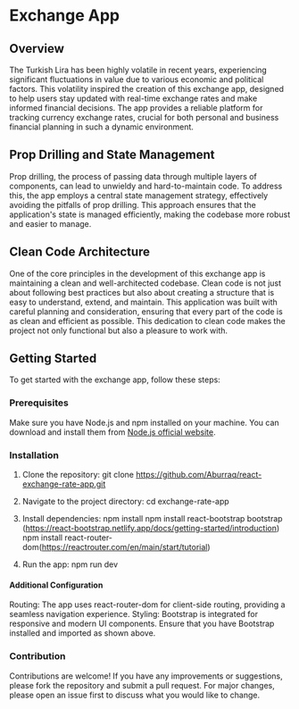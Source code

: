 # Exchange App

## Overview
The Turkish Lira has been highly volatile in recent years, experiencing significant fluctuations in value due to various economic and political factors. This volatility inspired the creation of this exchange app, designed to help users stay updated with real-time exchange rates and make informed financial decisions. The app provides a reliable platform for tracking currency exchange rates, crucial for both personal and business financial planning in such a dynamic environment.

## Prop Drilling and State Management
Prop drilling, the process of passing data through multiple layers of components, can lead to unwieldy and hard-to-maintain code. To address this, the app employs a central state management strategy, effectively avoiding the pitfalls of prop drilling. This approach ensures that the application's state is managed efficiently, making the codebase more robust and easier to manage.

## Clean Code Architecture
One of the core principles in the development of this exchange app is maintaining a clean and well-architected codebase. Clean code is not just about following best practices but also about creating a structure that is easy to understand, extend, and maintain. This application was built with careful planning and consideration, ensuring that every part of the code is as clean and efficient as possible. This dedication to clean code makes the project not only functional but also a pleasure to work with.

## Getting Started
To get started with the exchange app, follow these steps:

### Prerequisites
Make sure you have Node.js and npm installed on your machine. You can download and install them from [Node.js official website](https://nodejs.org/).

### Installation
1. Clone the repository:
git clone https://github.com/Aburraq/react-exchange-rate-app.git

2. Navigate to the project directory:
cd exchange-rate-app

4. Install dependencies:
npm install
npm install react-bootstrap bootstrap (https://react-bootstrap.netlify.app/docs/getting-started/introduction)
npm install react-router-dom(https://reactrouter.com/en/main/start/tutorial)

5. Run the app:
npm run dev

#### Additional Configuration
Routing: The app uses react-router-dom for client-side routing, providing a seamless navigation experience.
Styling: Bootstrap is integrated for responsive and modern UI components. Ensure that you have Bootstrap installed and imported as shown above.

### Contribution
Contributions are welcome! If you have any improvements or suggestions, please fork the repository and submit a pull request. For major changes, please open an issue first to discuss what you would like to change.
